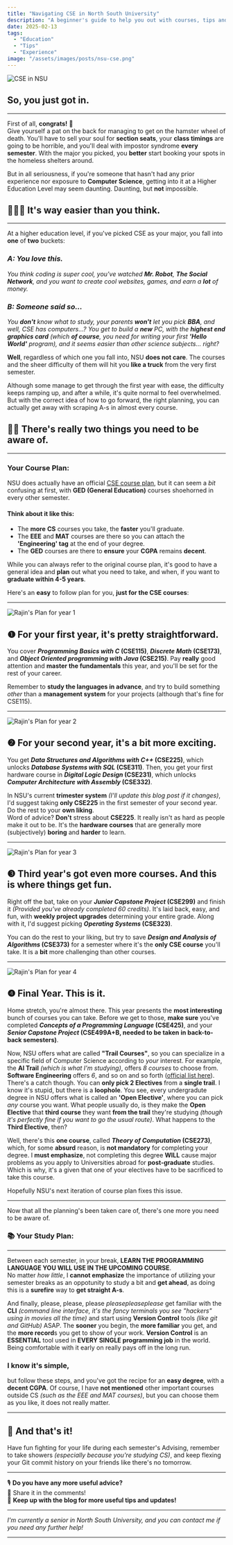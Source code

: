 ```yaml
---
title: "Navigating CSE in North South University"
description: "A beginner's guide to help you out with courses, tips and other info."
date: 2025-02-13
tags:
  - "Education"
  - "Tips"
  - "Experience"
image: "/assets/images/posts/nsu-cse.png"
---
```


![CSE in NSU](/assets/images/posts/nsu-cse.png)

## So, you just got in.
---
First of all, **congrats!** 🥳  
Give yourself a pat on the back for managing to get on the hamster wheel of death. You'll have to sell your soul for **section seats**, your **class timings** are going to be horrible, and you'll deal with impostor syndrome **every semester**. With the major you picked, you **better** start booking your spots in the homeless shelters around.

But in all seriousness, if you're someone that hasn't had any prior experience nor exposure to **Computer Science**, getting into it at a Higher Education Level may seem daunting. Daunting, but **not** impossible.  

## 🧑🏻‍💻 **It's way easier than you think.**

---

At a higher education level, if you've picked CSE as your major, you fall into **one** of **two** buckets:

### ***A: You love this.***

*You think coding is super cool, you've watched **Mr. Robot**, **The Social Network**, and you want to create cool websites, games, and earn a **lot** of money.*

### ***B: Someone said so...***
*You **don't** know what to study, your parents **won't** let you pick **BBA**, and well, CSE has computers...? You get to build a **new** PC, with the **highest end graphics card** (which **of course**, you need for writing your first **'Hello World'** program), and it seems easier than other science subjects... right?*

**Well**, regardless of which one you fall into, NSU **does not care**. The courses and the sheer difficulty of them will hit you **like a truck** from the very first semester.  

Although some manage to get through the first year with ease, the difficulty keeps ramping up, and after a while, it's quite normal to feel overwhelmed. But with the correct idea of how to go forward, the right planning, you can actually get away with scraping A-s in almost every course.  

## ✌🏻 There's really two things you need to be aware of.

---

### **Your Course Plan:**

NSU does actually have an official [CSE course plan](https://ece.northsouth.edu/wp-content/uploads/2015/03/BSCSE_130_prerequisite.png), but it can seem a *bit* confusing at first, with **GED (General Education)** courses shoehorned in every other semester.

#### Think about it like this:
- The **more** **CS** courses you take, the **faster** you'll graduate.
- The **EEE** and **MAT** courses are there so you can attach the **'Engineering' tag** at the end of your degree.
- The **GED** courses are there to **ensure** your **CGPA** remains **decent**.

While you can always refer to the original course plan, it's good to have a general idea and **plan** out what you need to take, and when, if you want to **graduate within 4-5 years**.

Here's an **easy** to follow plan for you, **just for the CSE courses**:

---

![Rajin's Plan for year 1](../../../public/assets/images/posts/rajin-coursemap-1.png)

## ❶ For your first year, it's pretty straightforward. 

You cover ***Programming Basics with C* (CSE115)**, ***Discrete Math* (CSE173)**, and ***Object Oriented programming with Java* (CSE215)**. Pay **really** good attention and **master the fundamentals** this year, and you'll be set for the rest of your career.  

Remember to **study the languages in advance**, and try to build something *other* than a **management system** for your projects (although that's fine for CSE115).

---

![Rajin's Plan for year 2](../../../public/assets/images/posts/rajin-coursemap-2.png)

## ❷ For your second year, it's a bit more exciting.  

You get ***Data Structures and Algorithms with C++* (CSE225)**, which unlocks ***Database Systems with SQL* (CSE311)**. Then, you get your first hardware course in ***Digital Logic Design* (CSE231)**, which unlocks ***Computer Architecture with Assembly* (CSE332)**.  

In NSU's current **trimester system** *(I'll update this blog post if it changes)*, I'd suggest taking **only CSE225** in the first semester of your second year. Do the rest to your **own liking**.  
Word of advice? **Don't** stress about **CSE225**. It really isn't as hard as people make it out to be. It's the **hardware courses** that are generally more (subjectively) **boring** and **harder** to learn.

---

![Rajin's Plan for year 3](../../../public/assets/images/posts/rajin-coursemap-3.png)

## ❸ Third year's got even more courses. And this is where things get fun. 

Right off the bat, take on your ***Junior Capstone Project* (CSE299)** and finish it *(Provided you've already completed 60 credits)*. It's laid back, easy, and fun, with **weekly project upgrades** determining your entire grade. Along with it, I'd suggest picking ***Operating Systems* (CSE323)**.  

You can do the rest to your liking, but try to save ***Design and Analysis of Algorithms* (CSE373)** for a semester where it's the **only CSE course** you'll take. It is a **bit** more challenging than other courses.

---

![Rajin's Plan for year 4](../../../public/assets/images/posts/rajin-coursemap-4.png)

## ❹ Final Year. This is it.  

Home stretch, you're almost there. This year presents the **most interesting** bunch of courses you can take. Before we get to those, **make sure** you've completed ***Concepts of a Programming Language* (CSE425)**, and your ***Senior Capstone Project* (CSE499A+B, needed to be taken in back-to-back semesters)**.  

Now, NSU offers what are called **"Trail Courses"**, so you can specialize in a specific field of Computer Science according to *your* interest. For example, the **AI Trail** *(which is what I'm studying)*, offers *8 courses* to choose from. **Software Engineering** offers *6*, and so on and so forth ([official list here](https://ece.northsouth.edu/undergraduate/academics/programs/bs-cse/)).  
There's a catch though. You can **only pick 2 Electives** from a **single trail**. I know it's stupid, but there is a **loophole**. You see, every undergradute degree in NSU offers what is called an **'Open Elective'**, where you can pick *any* course you want. What people usually do, is they make the **Open Elective** that **third course** they want **from the trail** they're studying *(though it's perfectly fine if you want to go the usual route)*. What happens to the **Third Elective**, then?  

Well, there's this **one course**, called ***Theory of Computation* (CSE273)**, which, for some **absurd** reason, is **not mandatory** for completing your degree. I **must emphasize**, not completing this degree **WILL** cause major problems as you apply to Universities abroad for **post-graduate** studies. Which is why, it's a given that one of your electives have to be sacrificed to take this course.  

Hopefully NSU's next iteration of course plan fixes this issue.

---

Now that all the planning's been taken care of, there's one more you need to be aware of.

### 📚 **Your Study Plan:**
---
Between each semester, in your break, **LEARN THE PROGRAMMING LANGUAGE YOU WILL USE IN THE UPCOMING COURSE**.  
No matter *how little*, I **cannot emphasize** the importance of utilizing your semester breaks as an oppotunity to study a bit and **get ahead**, as doing this is a **surefire** way to **get straight A-s**.

And finally, please, please, please *pleasepleaseplease* get familiar with the **CLI** *(command line interface, it's the fancy terminals you see "hackers" using in movies all the time)* and start using **Version Control** tools *(like git and GitHub)* ASAP. The **sooner** you begin, the **more familiar** you get, and the **more record**s you get to show of your work. **Version Control** is an **ESSENTIAL** tool used in **EVERY SINGLE programming job** in the world. Being comfortable with it early on really pays off in the long run.

### I know it's simple, 
but follow these steps, and you've got the recipe for an **easy degree**, with a **decent CGPA**. Of course, I have **not mentioned** other important courses outside CS *(such as the EEE and MAT courses)*, but you can choose them as you like, it does not really matter.

---
## 💫 And that's it!  
Have fun fighting for your life during each semester's Advising, remember to take showers *(especially because you're studying CS)*, and keep flexing your Git commit history on your friends like there's no tomorrow.  

---
🎙️ **Do you have any more useful advice?**  
💬 Share it in the comments!  
📲 **Keep up with the blog for more useful tips and updates!**

---

*I'm currently a senior in North South University, and you can contact me if you need any further help!*

---
